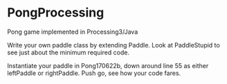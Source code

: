 # PongProcessing
Pong game implemented in Processing3/Java

Write your own paddle class by extending Paddle. Look at PaddleStupid to see just about the minimum required code.

Instantiate your paddle in Pong170622b, down around line 55 as either leftPaddle or rightPaddle. Push go, see how your code fares.
